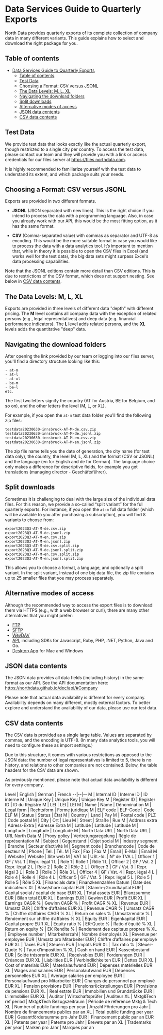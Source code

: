 
# Data Services Guide to Quarterly Exports

North Data provides quarterly exports of its complete collection of company data in many different variants. This guide explains how to select and download the right package for you.

## Table of contents
- [Data Services Guide to Quarterly Exports](#data-services-guide-to-quarterly-exports)
  - [Table of contents](#table-of-contents)
  - [Test Data](#test-data)
  - [Choosing a Format: CSV versus JSONL](#choosing-a-format-csv-versus-jsonl)
  - [The Data Levels: M, L, XL](#the-data-levels-m-l-xl)
  - [Navigating the download folders](#navigating-the-download-folders)
  - [Split downloads](#split-downloads)
  - [Alternative modes of access](#alternative-modes-of-access)
  - [JSON data contents](#json-data-contents)
  - [CSV data contents](#csv-data-contents)

## Test Data

We provide test data that looks exactly like the actual quarterly export, though restricted to a single city per country. To access the test data, please contact our team and they will provide you with a link or access credentials for our files server at https://files.northdata.com.

It is highly recommended to familiarize yourself with the test data to understand its extent, and which package suits your needs.

## Choosing a Format: CSV versus JSONL

Exports are provided in two different formats.

 - **JSONL** (JSON separated with new lines). This is the right choice if you intend to process the data with a programming language. Also, in case you already work with our API, this would be the most fitting option, as it has the same format.

 - **CSV** (Comma-separated value) with commas as separator and UTF-8 as encoding. This would be the more suitable format in case you would like to process the data with a data analytics tool.
    It’s important to mention that, while in theory it is possible to open the CSV files in Excel (and works well for the test data), the big data sets might surpass Excel’s data processing capabilities.
   
Note that the JSONL editions contain more detail than CSV editions. This is due to restrictions of the CSV format, which does not support nesting. See below in [CSV data contents](#csv-data-contents).

## The Data Levels: M, L, XL

Exports are provided in three levels of different data "depth" with different pricing. The **M** level contains all company data with the exception of related persons (e.g., legal representatives) and deep data (e.g. financial performance indicators). The **L** level adds related persons, and the **XL** levels adds the quantitative "deep" data.

## Navigating the download folders

After opening the link provided by our team or logging into our files server, you'll find a directory structure looking like this:

```
- at-m
- at-l
- at-xl
- be-m
- be-l
etc.
```

The first two letters signify the country (AT for Austria, BE for Belgium, and so on), and the other letters the level (M, L, or XL). 

For example, if you open the `at-m` test data folder you'll find the following zip files:

```
testdata20230630-innsbruck-AT-M-de.csv.zip
testdata20230630-innsbruck-AT-M-de.jsonl.zip
testdata20230630-innsbruck-AT-M-en.csv.zip
testdata20230630-innsbruck-AT-M-en.jsonl.zip
```

The zip file name tells you the date of generation, the city name (for test data only), the country, the level (M, L, XL) and the format (CSV or JSONL) and the language (en for English and de for German). The language choice only makes a difference for descriptive fields, for example you get translations (managing director - Geschäftsführer).

## Split downloads

Sometimes it is challenging to deal with the large size of the individual data files. For this reason, we provide a so-called “split variant” for the full quarterly exports. For instance, if you open the `at-m` full data folder (which will be available to you after purchasing a subscription), you will find 8 variants to choose from:

```
export2023Q3-AT-M-de.csv.zip
export2023Q3-AT-M-de.jsonl.zip
export2023Q3-AT-M-en.csv.zip
export2023Q3-AT-M-en.jsonl.zip
export2023Q3-AT-M-de.csv.split.zip
export2023Q3-AT-M-de.jsonl.split.zip
export2023Q3-AT-M-en.csv.split.zip
export2023Q3-AT-M-en.jsonl.split.zip
```

This allows you to choose a format, a language, and optionally a split variant. In the split variant, Instead of one big data file, the zip file contains up to 25 smaller files that you may process separately. 

## Alternative modes of access

Although the recommended way to access the export files is to download them via HTTPS (e.g., with a web browser or curl), there are many other alternatives that you might prefer:

 * [FTP](https://www.files.com/integrations/ftp-any-provider)
 * [SFTP](https://www.files.com/integrations/sftp-any-provider)
 * [WevDAV](https://www.files.com/integrations/webdav)
 * [API](https://developers.files.com), including SDKs for Javascript, Ruby, PHP, .NET, Python, Java and Go.
 * [Desktop App](https://www.files.com/docs/features/desktop-app) for Mac and Windows 
 
## JSON data contents

The JSON data provides all data fields (including history) in the same format as our API. See the API documentation here:
https://northdata.github.io/doc/api/#Company

Please note that actual data availability is different for every company. Availability depends on many different, mostly external factors. To better explore and understand the availability of our data, please use our test data.

## CSV data contents

The CSV data is provided as a single large table. Values are separated by commas, and the encoding is UTF-8. (In many data analytics tools, you will need to configure these as import settings.)

Due to this structure, it comes with various restrictions as opposed to the JSON data: the number of legal representatives is limited to 5, there is no history, and relations to other companies are not contained. Below, the table headers for the CSV data are shown.

As previously mentioned, please note that actual data availability is different for every company.

Level | English | German | French
--|--|--
M | Internal ID | Interne ID | ID interne
M | Unique Key | Unique Key | Unique Key
M | Register ID | Register ID | ID du Régistre
M | LEI | LEI | LEI
M | Name | Name | Dénomination
M | Legal form | Rechtsform | Forme juridique
M | ELF code | ELF-Code | Code ELF
M | Status | Status | État
M | Country | Land | Pay
M | Postal code | PLZ | Code postal
M | City | Ort | Lieu
M | Street | Straße | Rue
M | Address extra | Adress-Extra | Adresse Extra
M | Latitude | Latitude | Latitude
M | Longitude | Longitude | Longitude
M | North Data URL | North Data URL | URL North Data
M | Proxy policy | Vertretungsregelung | Règle de représentation
M | Subject | Gegenstand | Objet social
M | Industry segment | Branche | Secteur d’activité
M | Segment code | Branchencode | Code de secteur
M | Phone | Tel. | Tél.
M | Fax | Fax | Fax
M | Email | E-Mail | Email
M | Website | Website | Site web
M | VAT Id | USt.-Id. | N° de TVA
L | Officer 1 | GF / Vst. 1 | Repr. légal 1
L | Role 1 | Rolle 1 | Rôle 1
L | Officer 2 | GF / Vst. 2 | Repr. légal 2
L | Role 2 | Rolle 2 | Rôle 2
L | Officer 3 | GF / Vst. 3 | Repr. légal 3
L | Role 3 | Rolle 3 | Rôle 3
L | Officer 4 | GF / Vst. 4 | Repr. légal 4
L | Role 4 | Rolle 4 | Rôle 4
L | Officer 5 | GF / Vst. 5 | Repr. légal 5
L | Role 5 | Rolle 5 | Rôle 5
XL | Financials date | Finanzkennzahlen Datum | Date des indicateurs
XL | Base/share capital EUR | Stamm-/Grundkapital EUR | Capital social / capital de base EUR
XL | Total assets EUR | Bilanzsumme EUR | Bilan total EUR
XL | Earnings EUR | Gewinn EUR | Profit EUR
XL | Earnings CAGR % | Gewinn CAGR % | Profit CAGR %
XL | Revenue EUR | Umsatz EUR | Chiffre d’affaires EUR
XL | Revenue CAGR % | Umsatz CAGR % | Chiffre d’affaires CAGR %
XL | Return on sales % | Umsatzrendite % | Rendement sur chiffre d’affaires %
XL | Equity EUR | Eigenkapital EUR | Capital propre EUR
XL | Equity ratio % | EK-Quote % | Ratio d’équité %
XL | Return on equity % | EK-Rendite % | Rendement des capitaux propres %
XL | Employee number | Mitarbeiterzahl | Nombre d’employés
XL | Revenue per employee EUR | Umsatz pro Mitarbeiter EUR | Chiffre d’affaires par employé EUR
XL | Taxes EUR | Steuern EUR | Impôts EUR
XL | Tax ratio % | Steuer-Quote % | Taux d'imposition %
XL | Cash on hand EUR | Kassenbestand EUR | Solde trésorerie EUR
XL | Receivables EUR | Forderungen EUR | Créances EUR
XL | Liabilities EUR | Verbindlichkeiten EUR | Dettes EUR
XL | Cost of materials EUR | Materialaufwand EUR | Dépenses matérielles EUR
XL | Wages and salaries EUR | Personalaufwand EUR | Dépenses personnelles EUR
XL | Average salaries per employee EUR | Personalaufwand pro Mitarbeiter EUR | Charges de personnel par employé EUR
XL | Pension provisions EUR | Pensionsrückstellungen EUR | Provisions de pensions EUR
XL | Real estate EUR | Immobilien und Grundstücke EUR | L’immobilier EUR
XL | Auditor | Wirtschaftsprüfer | Auditeur
XL | Mktg&Tech ref period | Mktg&Tech Bezugszeitraum | Période de référence Mktg & Tech
XL | Number of public fundings per year | Anzahl Förderungen pro Jahr | Nombre de financements publics par an
XL | Total public funding per year EUR | Gesamtfördersumme pro Jahr EUR | Financement public par an EUR
XL | Patents per year | Patente pro Jahr | Brevets par an
XL | Trademarks per year | Marken pro Jahr | Marques par an
